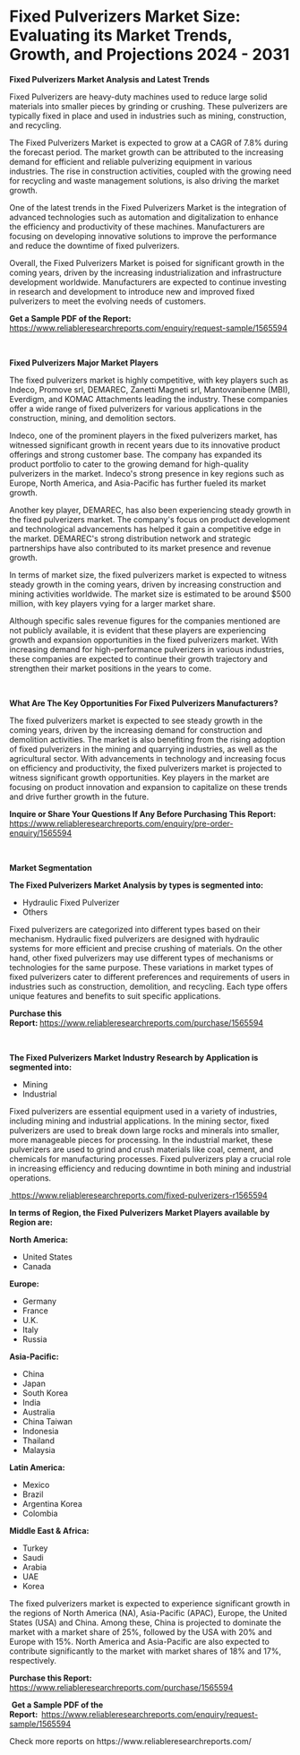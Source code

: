 <p><h1>Fixed Pulverizers Market Size: Evaluating its Market Trends, Growth, and Projections 2024 - 2031</h1></p><p><strong>Fixed Pulverizers Market Analysis and Latest Trends</strong></p>
<p><p>Fixed Pulverizers are heavy-duty machines used to reduce large solid materials into smaller pieces by grinding or crushing. These pulverizers are typically fixed in place and used in industries such as mining, construction, and recycling.</p><p>The Fixed Pulverizers Market is expected to grow at a CAGR of 7.8% during the forecast period. The market growth can be attributed to the increasing demand for efficient and reliable pulverizing equipment in various industries. The rise in construction activities, coupled with the growing need for recycling and waste management solutions, is also driving the market growth.</p><p>One of the latest trends in the Fixed Pulverizers Market is the integration of advanced technologies such as automation and digitalization to enhance the efficiency and productivity of these machines. Manufacturers are focusing on developing innovative solutions to improve the performance and reduce the downtime of fixed pulverizers.</p><p>Overall, the Fixed Pulverizers Market is poised for significant growth in the coming years, driven by the increasing industrialization and infrastructure development worldwide. Manufacturers are expected to continue investing in research and development to introduce new and improved fixed pulverizers to meet the evolving needs of customers.</p></p>
<p><strong>Get a Sample PDF of the Report:&nbsp;</strong> <a href="https://www.reliableresearchreports.com/enquiry/request-sample/1565594">https://www.reliableresearchreports.com/enquiry/request-sample/1565594</a></p>
<p>&nbsp;</p>
<p><strong>Fixed Pulverizers Major Market Players</strong></p>
<p><p>The fixed pulverizers market is highly competitive, with key players such as Indeco, Promove srl, DEMAREC, Zanetti Magneti srl, Mantovanibenne (MBI), Everdigm, and KOMAC Attachments leading the industry. These companies offer a wide range of fixed pulverizers for various applications in the construction, mining, and demolition sectors.</p><p>Indeco, one of the prominent players in the fixed pulverizers market, has witnessed significant growth in recent years due to its innovative product offerings and strong customer base. The company has expanded its product portfolio to cater to the growing demand for high-quality pulverizers in the market. Indeco's strong presence in key regions such as Europe, North America, and Asia-Pacific has further fueled its market growth.</p><p>Another key player, DEMAREC, has also been experiencing steady growth in the fixed pulverizers market. The company's focus on product development and technological advancements has helped it gain a competitive edge in the market. DEMAREC's strong distribution network and strategic partnerships have also contributed to its market presence and revenue growth.</p><p>In terms of market size, the fixed pulverizers market is expected to witness steady growth in the coming years, driven by increasing construction and mining activities worldwide. The market size is estimated to be around $500 million, with key players vying for a larger market share.</p><p>Although specific sales revenue figures for the companies mentioned are not publicly available, it is evident that these players are experiencing growth and expansion opportunities in the fixed pulverizers market. With increasing demand for high-performance pulverizers in various industries, these companies are expected to continue their growth trajectory and strengthen their market positions in the years to come.</p></p>
<p>&nbsp;</p>
<p><strong>What Are The Key Opportunities For Fixed Pulverizers Manufacturers?</strong></p>
<p><p>The fixed pulverizers market is expected to see steady growth in the coming years, driven by the increasing demand for construction and demolition activities. The market is also benefiting from the rising adoption of fixed pulverizers in the mining and quarrying industries, as well as the agricultural sector. With advancements in technology and increasing focus on efficiency and productivity, the fixed pulverizers market is projected to witness significant growth opportunities. Key players in the market are focusing on product innovation and expansion to capitalize on these trends and drive further growth in the future.</p></p>
<p><strong>Inquire or Share Your Questions If Any Before Purchasing This Report:</strong> <a href="https://www.reliableresearchreports.com/enquiry/pre-order-enquiry/1565594">https://www.reliableresearchreports.com/enquiry/pre-order-enquiry/1565594</a></p>
<p>&nbsp;</p>
<p><strong>Market Segmentation</strong></p>
<p><strong>The Fixed Pulverizers Market Analysis by types is segmented into:</strong></p>
<p><ul><li>Hydraulic Fixed Pulverizer</li><li>Others</li></ul></p>
<p><p>Fixed pulverizers are categorized into different types based on their mechanism. Hydraulic fixed pulverizers are designed with hydraulic systems for more efficient and precise crushing of materials. On the other hand, other fixed pulverizers may use different types of mechanisms or technologies for the same purpose. These variations in market types of fixed pulverizers cater to different preferences and requirements of users in industries such as construction, demolition, and recycling. Each type offers unique features and benefits to suit specific applications.</p></p>
<p><strong>Purchase this Report:&nbsp;</strong><a href="https://www.reliableresearchreports.com/purchase/1565594">https://www.reliableresearchreports.com/purchase/1565594</a></p>
<p>&nbsp;</p>
<p><strong>The Fixed Pulverizers Market Industry Research by Application is segmented into:</strong></p>
<p><ul><li>Mining</li><li>Industrial</li></ul></p>
<p><p>Fixed pulverizers are essential equipment used in a variety of industries, including mining and industrial applications. In the mining sector, fixed pulverizers are used to break down large rocks and minerals into smaller, more manageable pieces for processing. In the industrial market, these pulverizers are used to grind and crush materials like coal, cement, and chemicals for manufacturing processes. Fixed pulverizers play a crucial role in increasing efficiency and reducing downtime in both mining and industrial operations.</p></p>
<p><a href="https://www.reliableresearchreports.com/fixed-pulverizers-r1565594">&nbsp;https://www.reliableresearchreports.com/fixed-pulverizers-r1565594</a></p>
<p><strong>In terms of Region, the Fixed Pulverizers Market Players available by Region are:</strong></p>
<p>
    <p> <strong> North America: </strong>
        <ul>
            <li>United States</li>
            <li>Canada</li>
        </ul>
        </p> 
    <p> <strong> Europe: </strong>
        <ul>
            <li>Germany</li>
            <li>France</li>
            <li>U.K.</li>
            <li>Italy</li>
            <li>Russia</li>
        </ul>
        </p> 
    <p> <strong> Asia-Pacific: </strong>
        <ul>
            <li>China</li>
            <li>Japan</li>
            <li>South Korea</li>
            <li>India</li>
            <li>Australia</li>
            <li>China Taiwan</li>
            <li>Indonesia</li>
            <li>Thailand</li>
            <li>Malaysia</li>
        </ul>
        </p> 
    <p> <strong> Latin America: </strong>
        <ul>
            <li>Mexico</li>
            <li>Brazil</li>
            <li>Argentina Korea</li>
            <li>Colombia</li>
        </ul>
        </p> 
    <p> <strong> Middle East & Africa: </strong>
        <ul>
            <li>Turkey</li>
            <li>Saudi</li>
            <li>Arabia</li>
            <li>UAE</li>
            <li>Korea</li>
        </ul>
    </p>
    </p>
<p><p>The fixed pulverizers market is expected to experience significant growth in the regions of North America (NA), Asia-Pacific (APAC), Europe, the United States (USA) and China. Among these, China is projected to dominate the market with a market share of 25%, followed by the USA with 20% and Europe with 15%. North America and Asia-Pacific are also expected to contribute significantly to the market with market shares of 18% and 17%, respectively.</p></p>
<p><strong>Purchase this Report: </strong><a href="https://www.reliableresearchreports.com/purchase/1565594">https://www.reliableresearchreports.com/purchase/1565594</a></p>
<p>&nbsp;<strong>Get a Sample PDF of the Report:&nbsp;&nbsp;</strong><a href="https://www.reliableresearchreports.com/enquiry/request-sample/1565594">https://www.reliableresearchreports.com/enquiry/request-sample/1565594</a></p>
<p><strong></strong></p>
<p>Check more reports on https://www.reliableresearchreports.com/</p>